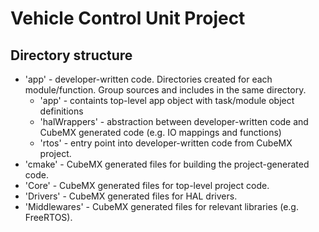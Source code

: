 # Vehicle Control Unit Project
## Directory structure
- 'app' - developer-written code. Directories created for each module/function. Group sources and includes in the same directory.
    - 'app' - containts top-level app object with task/module object definitions
    - 'halWrappers' - abstraction between developer-written code and CubeMX generated code (e.g. IO mappings and functions)
    - 'rtos' - entry point into developer-written code from CubeMX project.
- 'cmake' - CubeMX generated files for building the project-generated code.
- 'Core' - CubeMX generated files for top-level project code.
- 'Drivers' - CubeMX generated files for HAL drivers.
- 'Middlewares' - CubeMX generated files for relevant libraries (e.g. FreeRTOS).
